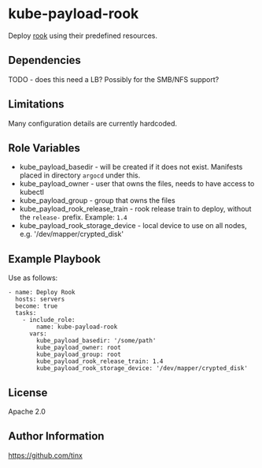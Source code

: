 kube-payload-rook
===================

Deploy [rook](https://github.com/rook/rook) using their predefined resources.

Dependencies
------------

TODO - does this need a LB? Possibly for the SMB/NFS support?

Limitations
------------

Many configuration details are currently hardcoded.

Role Variables
--------------

* kube_payload_basedir - will be created if it does not exist. Manifests placed in directory `argocd` under this.
* kube_payload_owner - user that owns the files, needs to have access to kubectl
* kube_payload_group - group that owns the files
* kube_payload_rook_release_train - rook release train to deploy, without the `release-` prefix. Example: `1.4`
* kube_payload_rook_storage_device - local device to use on all nodes, e.g. '/dev/mapper/crypted_disk'

Example Playbook
----------------

Use as follows:

    - name: Deploy Rook
      hosts: servers
      become: true
      tasks:
        - include_role:
            name: kube-payload-rook
          vars:
            kube_payload_basedir: '/some/path'
            kube_payload_owner: root
            kube_payload_group: root
            kube_payload_rook_release_train: 1.4
            kube_payload_rook_storage_device: '/dev/mapper/crypted_disk'

License
-------

Apache 2.0

Author Information
------------------

https://github.com/tinx
